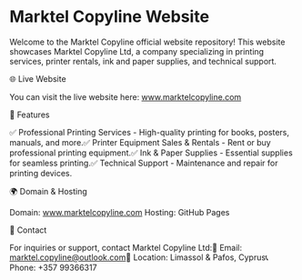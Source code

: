 # Marktel Copyline Website

Welcome to the Marktel Copyline official website repository! This website showcases Marktel Copyline Ltd, a company specializing in printing services, printer rentals, ink and paper supplies, and technical support.

🌐 Live Website

You can visit the live website here:
www.marktelcopyline.com

🚀 Features

✅ Professional Printing Services - High-quality printing for books, posters, manuals, and more.✅ Printer Equipment Sales & Rentals - Rent or buy professional printing equipment.✅ Ink & Paper Supplies - Essential supplies for seamless printing.✅ Technical Support - Maintenance and repair for printing devices.

🌍 Domain & Hosting

Domain: www.marktelcopyline.com
Hosting: GitHub Pages

📧 Contact

For inquiries or support, contact Marktel Copyline Ltd:📧 Email: marktel.copyline@outlook.com📍 Location: Limassol & Pafos, Cyprus📞 Phone: +357 99366317